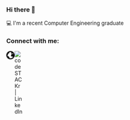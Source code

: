 ### Hi there 👋


💻 I'm a recent Computer Engineering graduate<br />


### Connect with me:

[<img align="left" alt="alkahil.org" width="22px" src="https://raw.githubusercontent.com/iconic/open-iconic/master/svg/globe.svg" />][website]
[<img align="left" alt="codeSTACKr | LinkedIn" width="22px" src="https://cdn.jsdelivr.net/npm/simple-icons@v3/icons/linkedin.svg" />][linkedin]


[website]: https://alkahil.org
[linkedin]: https://www.linkedin.com/in/mohamad-alkahil/

